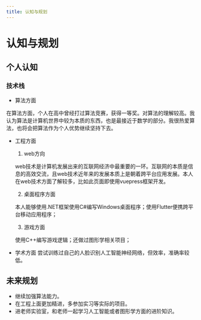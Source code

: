 ```yaml
---
title: 认知与规划
---
```

# 认知与规划

## 个人认知
### 技术栈 
+ 算法方面

在算法方面，个人在高中曾经打过算法竞赛，获得一等奖。对算法的理解较高。我认为算法是计算机世界中较为本质的东西，也是最接近于数学的部分。我很热爱算法，也将会把算法作为个人优势继续坚持下去。
+ 工程方面

  1. web方向

  web技术是计算机发展出来的互联网经济中最重要的一环。互联网的本质是信息的高效交流，且web技术近年来的发展本质上是朝着跨平台应用发展。本人在web技术方面了解较多，比如此页面即使用vuepress框架开发。

  2. 桌面程序方面

  本人能够使用.NET框架使用C#编写Windows桌面程序；使用Flutter便携跨平台移动应用程序；

  3. 游戏方面

  使用C++编写游戏逻辑；还做过图形学相关项目；

+ 学术方面
  尝试训练过自己的人脸识别人工智能神经网络，但效率，准确率较低。

## 未来规划
  + 继续加强算法能力。
  + 在工程上面更加精进，多参加实习等实际的项目。
  + 进老师实验室，和老师一起学习人工智能或者图形学方面的进阶知识。